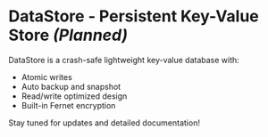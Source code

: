 # DataStore - Persistent Key-Value Store *(Planned)*

DataStore is a crash-safe lightweight key-value database with:

- Atomic writes
- Auto backup and snapshot
- Read/write optimized design
- Built-in Fernet encryption

Stay tuned for updates and detailed documentation!
